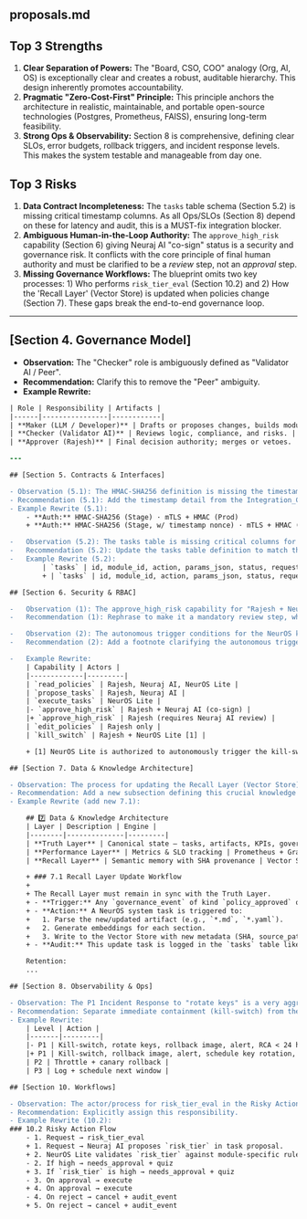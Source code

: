 proposals.md
---
## Top 3 Strengths

1.  **Clear Separation of Powers:** The "Board, CSO, COO" analogy (Org, AI, OS) is exceptionally clear and creates a robust, auditable hierarchy. This design inherently promotes accountability.
2.  **Pragmatic "Zero-Cost-First" Principle:** This principle anchors the architecture in realistic, maintainable, and portable open-source technologies (Postgres, Prometheus, FAISS), ensuring long-term feasibility.
3.  **Strong Ops & Observability:** Section 8 is comprehensive, defining clear SLOs, error budgets, rollback triggers, and incident response levels. This makes the system testable and manageable from day one.

## Top 3 Risks

1.  **Data Contract Incompleteness:** The `tasks` table schema (Section 5.2) is missing critical timestamp columns. As all Ops/SLOs (Section 8) depend on these for latency and audit, this is a MUST-fix integration blocker.
2.  **Ambiguous Human-in-the-Loop Authority:** The `approve_high_risk` capability (Section 6) giving Neuraj AI "co-sign" status is a security and governance risk. It conflicts with the core principle of final human authority and must be clarified to be a *review* step, not an *approval* step.
3.  **Missing Governance Workflows:** The blueprint omits two key processes: 1) Who performs `risk_tier_eval` (Section 10.2) and 2) How the 'Recall Layer' (Vector Store) is updated when policies change (Section 7). These gaps break the end-to-end governance loop.

---

## [Section 4. Governance Model]

-   **Observation:** The "Checker" role is ambiguously defined as "Validator AI / Peer".
-   **Recommendation:** Clarify this to remove the "Peer" ambiguity.
-   **Example Rewrite:**

```diff
| Role | Responsibility | Artifacts |
|------|----------------|------------|
| **Maker (LLM / Developer)** | Drafts or proposes changes, builds modules. | `proposal.md`, `patch.diff`, logs |
| **Checker (Validator AI)** | Reviews logic, compliance, and risks. | `review.yaml`, test reports |
| **Approver (Rajesh)** | Final decision authority; merges or vetoes. | `approval.md`, `audit_index.json` |

---

## [Section 5. Contracts & Interfaces]

- Observation (5.1): The HMAC-SHA256 definition is missing the timestamp/nonce detail, which is critical for security.
- Recommendation (5.1): Add the timestamp detail from the Integration_Context.yaml.
- Example Rewrite (5.1):
    - **Auth:** HMAC-SHA256 (Stage) · mTLS + HMAC (Prod)  
    + **Auth:** HMAC-SHA256 (Stage, w/ timestamp nonce) · mTLS + HMAC (Prod)

-   Observation (5.2): The tasks table is missing critical columns for auditing and SLO tracking. This is a MUST-FIX.
-   Recommendation (5.2): Update the tasks table definition to match the more complete version in Integration_Context.yaml.
-   Example Rewrite (5.2):
        | `tasks` | id, module_id, action, params_json, status, requester, approver, timestamps |
        + | `tasks` | id, module_id, action, params_json, status, requester, approver, created_at, started_at, finished_at |

## [Section 6. Security & RBAC]

-   Observation (1): The approve_high_risk capability for "Rajesh + Neuraj AI (co-sign)" is ambiguous and dilutes the "Human-in-the-Loop" principle.
-   Recommendation (1): Rephrase to make it a mandatory review step, where Rajesh retains sole approval authority.

-   Observation (2): The autonomous trigger conditions for the NeurOS kill_switch are undefined.
-   Recommendation (2): Add a footnote clarifying the autonomous trigger.

-   Example Rewrite:
    | Capability | Actors |
    |-------------|---------|
    | `read_policies` | Rajesh, Neuraj AI, NeurOS Lite |
    | `propose_tasks` | Rajesh, Neuraj AI |
    | `execute_tasks` | NeurOS Lite |
    |- `approve_high_risk` | Rajesh + Neuraj AI (co-sign) |
    |+ `approve_high_risk` | Rajesh (requires Neuraj AI review) |
    | `edit_policies` | Rajesh only |
    | `kill_switch` | Rajesh + NeurOS Lite [1] |

    + [1] NeurOS Lite is authorized to autonomously trigger the kill-switch *only* if a P1-level guardrail (e.g., Daily Loss Cap) is breached.

## [Section 7. Data & Knowledge Architecture]

- Observation: The process for updating the Recall Layer (Vector Store) is missing.
- Recommendation: Add a new subsection defining this crucial knowledge loop.
- Example Rewrite (add new 7.1):

    ## 7️⃣ Data & Knowledge Architecture  
    | Layer | Description | Engine |
    |--------|--------------|---------|
    | **Truth Layer** | Canonical state — tasks, artifacts, KPIs, governance | PostgreSQL |
    | **Performance Layer** | Metrics & SLO tracking | Prometheus + Grafana |
    | **Recall Layer** | Semantic memory with SHA provenance | Vector Store (FAISS/Chroma) |

    + ### 7.1 Recall Layer Update Workflow
    + 
    + The Recall Layer must remain in sync with the Truth Layer.
    + - **Trigger:** Any `governance_event` of kind `policy_approved` or `doc_merged`.
    + - **Action:** A NeurOS system task is triggered to:
    +   1. Parse the new/updated artifact (e.g., `*.md`, `*.yaml`).
    +   2. Generate embeddings for each section.
    +   3. Write to the Vector Store with new metadata (SHA, source_path, timestamp).
    + - **Audit:** This update task is logged in the `tasks` table like any other system action.

    Retention:  
    ...

## [Section 8. Observability & Ops]

- Observation: The P1 Incident Response to "rotate keys" is a very aggressive automated action that could cause more harm.
- Recommendation: Separate immediate containment (kill-switch) from the more delicate recovery step (key rotation), making the latter a human-driven follow-up.
- Example Rewrite:
    | Level | Action |
    |-------|---------|
    |- P1 | Kill-switch, rotate keys, rollback image, alert, RCA < 24 h |
    |+ P1 | Kill-switch, rollback image, alert, schedule key rotation, RCA < 24 h |
    | P2 | Throttle + canary rollback |
    | P3 | Log + schedule next window |

## [Section 10. Workflows]

- Observation: The actor/process for risk_tier_eval in the Risky Action Flow is undefined.
- Recommendation: Explicitly assign this responsibility.
- Example Rewrite (10.2):
### 10.2 Risky Action Flow  
    - 1. Request → risk_tier_eval  
    + 1. Request → Neuraj AI proposes `risk_tier` in task proposal.
    + 2. NeurOS Lite validates `risk_tier` against module-specific rules.
    - 2. If high → needs_approval + quiz  
    + 3. If `risk_tier` is high → needs_approval + quiz  
    - 3. On approval → execute  
    + 4. On approval → execute  
    - 4. On reject → cancel + audit_event  
    + 5. On reject → cancel + audit_event

